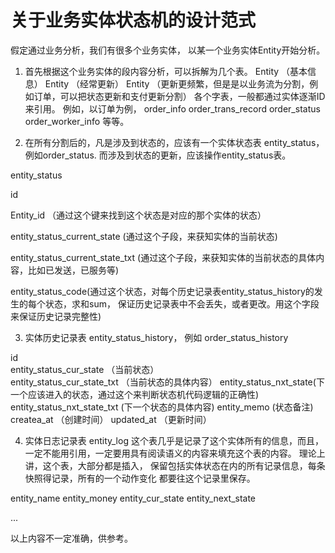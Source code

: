 #  关于业务实体状态机的设计范式

假定通过业务分析，我们有很多个业务实体， 以某一个业务实体Entity开始分析。

1. 首先根据这个业务实体的段内容分析，可以拆解为几个表。
   Entity （基本信息）
   Entity  （经常更新）
   Entity  （更新更频繁，但是是以业务流为分割，例如订单，可以把状态更新和支付更新分割）
   各个字表，一般都通过实体逐渐ID来引用。
   例如，以订单为例，
   order_info  order_trans_record  order_status order_worker_info 等等。

2. 在所有分割后的，凡是涉及到状态的，应该有一个实体状态表 entity_status， 例如order_status.
   而涉及到状态的更新，应该操作entity_status表。


entity_status

id

Entity_id （通过这个键来找到这个状态是对应的那个实体的状态）

entity_status_current_state (通过这个子段，来获知实体的当前状态)

entity_status_current_state_txt (通过这个子段，来获知实体的当前状态的具体内容，比如已发送，已服务等)

entity_status_code(通过这个状态，对每个历史记录表entity_status_history的发生的每个状态，求和sum，
  保证历史记录表中不会丢失，或者更改。用这个字段来保证历史记录完整性)

3. 实体历史记录表 entity_status_history， 例如 order_status_history

id  
entity_status_cur_state （当前状态）  
entity_status_cur_state_txt （当前状态的具体内容）
entity_status_nxt_state(下一个应该进入的状态，通过这个来判断状态机代码逻辑的正确性)  
entity_status_nxt_state_txt (下一个状态的具体内容)
entity_memo (状态备注)
createa_at  （创建时间）
updated_at  （更新时间）

4. 实体日志记录表 entity_log
这个表几乎是记录了这个实体所有的信息，而且，一定不能用引用，一定要用具有阅读语义的内容来填充这个表的内容。
理论上讲，这个表，大部分都是插入， 保留包括实体状态在内的所有记录信息，每条快照得记录，所有的一个动作变化
都要往这个记录里保存。


entity_name
entity_money
entity_cur_state
entity_next_state

...

以上内容不一定准确，供参考。
